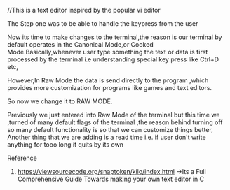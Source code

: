 //This is a text editor inspired by the popular vi editor

<!-- STEP 1 -->

The Step one was to be able to handle the keypress from the user

<!-- STEP 2 -->

Now its time to make changes to the terminal,the reason is our terminal by default operates in the Canonical Mode,or Cooked Mode.Basically,whenever user type something the text or data is first processed by the terminal i.e understanding special key press like Ctrl+D etc,

However,In Raw Mode the data is send directly to the program ,which provides more customization for programs like games and text editors.

So now we change it to RAW MODE.

<!-- Step 3 -->

Previously we just entered into Raw Mode of the terminal but this time we ,turned of many default flags of the terminal ,the reason behind turning off so many default functionality is so that we can customize things better,
Another thing that we are adding is a read time i.e. if user don't write anything for tooo long it quits by its own

Reference

1. https://viewsourcecode.org/snaptoken/kilo/index.html ->Its a Full Comprehensive Guide Towards making your own text editor in C
